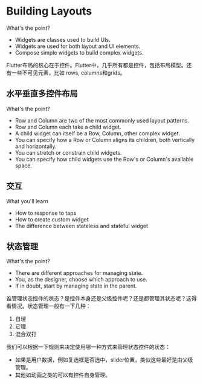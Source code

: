 # Building Layouts

What's the point?
- Widgets are classes used to build UIs.
- Widgets are used for both layout and UI elements.
- Compose simple widgets to build complex widgets.

Flutter布局的核心在于控件。Flutter中，几乎所有都是控件，包括布局模型。还有一些不可见元素，比如
rows, columns和grids。

## 水平垂直多控件布局
What's the point?
- Row and Column are two of the most commonly used layout patterns.
- Row and Column each take a child widget.
- A child widget can itself be a Row, Column, other complex widget.
- You can specify how a Row or Column aligns its children, both vertically and horizontally.
- You can stretch or constrain child widgets.
- You can specify how child widgets use the Row's or Column's available space.

## 交互
What you'll learn
- How to response to taps
- How to create custom widget
- The difference between stateless and stateful widget

## 状态管理
What's the point?
- There are different approaches for managing state.
- You, as the designer, choose which approach to use.
- If in doubt, start by managing state in the parent.

谁管理状态控件的状态？是控件本身还是父级控件呢？还是都管理其状态呢？这得看情况。状态管理一般有一下几种：
1. 自理
2. 它理
3. 混合双打

我们可以根据一下规则来决定使用哪一种方式来管理状态控件的状态：
- 如果是用户数据，例如复选框是否选中，slider位置，类似这些最好是由父级管理。
- 其他如动画之类的可以有控件自身管理。






